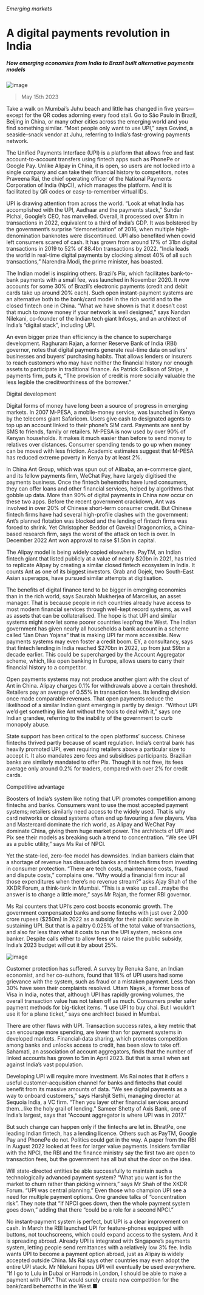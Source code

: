 ###### Emerging markets
# A digital payments revolution in India 
##### How emerging economies from India to Brazil built alternative payments models 
![image](images/20230520_SRD002.jpg) 
> May 15th 2023 
Take a walk on Mumbai’s Juhu beach and little has changed in five years—except for the QR codes adorning every food stall. Go to São Paulo in Brazil, Beijing in China, or many other cities across the emerging world and you find something similar. “Most people only want to use UPI,” says Govind, a seaside-snack vendor at Juhu, referring to India’s fast-growing payments network. 
The Unified Payments Interface (UPI) is a platform that allows free and fast account-to-account transfers using fintech apps such as PhonePe or Google Pay. Unlike Alipay in China, it is open, so users are not locked into a single company and can take their financial history to competitors, notes Praveena Rai, the chief operating officer of the National Payments Corporation of India (NpCI), which manages the platform. And it is facilitated by QR codes or easy-to-remember virtual IDs.
UPI is drawing attention from across the world. “Look at what India has accomplished with the UPI, Aadhaar and the payments stack,” Sundar Pichai, Google’s CEO, has marvelled. Overall, it processed over $1trn in transactions in 2022, equivalent to a third of India’s GDP. It was bolstered by the government’s surprise “demonetisation” of 2016, when multiple high-denomination banknotes were discontinued. UPI also benefited when covid left consumers scared of cash. It has grown from around 17% of 31bn digital transactions in 2019 to 52% of 88.4bn transactions by 2022. “India leads the world in real-time digital payments by clocking almost 40% of all such transactions,” Narendra Modi, the prime minister, has boasted.
The Indian model is inspiring others. Brazil’s Pix, which facilitates bank-to-bank payments with a small fee, was launched in November 2020. It now accounts for some 30% of Brazil’s electronic payments (credit and debit cards take up around 20% each). Such open instant-payment systems are an alternative both to the bank/card model in the rich world and to the closed fintech one in China. “What we have shown is that it doesn’t cost that much to move money if your network is well designed,” says Nandan Nilekani, co-founder of the Indian tech giant Infosys, and an architect of India’s “digital stack”, including UPI. 
An even bigger prize than efficiency is the chance to supercharge development. Raghuram Rajan, a former Reserve Bank of India (RBI) governor, notes that digital payments generate real-time data on sellers’ businesses and buyers’ purchasing habits. That allows lenders or insurers to reach customers who may have neither the financial history nor enough assets to participate in traditional finance. As Patrick Collison of Stripe, a payments firm, puts it, “The provision of credit is more socially valuable the less legible the creditworthiness of the borrower.” 
Digital development
Digital forms of money have long been a source of progress in emerging markets. In 2007 M-PESA, a mobile-money service, was launched in Kenya by the telecoms giant Safaricom. Users give cash to designated agents to top up an account linked to their phone’s SIM card. Payments are sent by SMS to friends, family or retailers. M-PESA is now used by over 90% of Kenyan households. It makes it much easier than before to send money to relatives over distances. Consumer spending tends to go up when money can be moved with less friction. Academic estimates suggest that M-PESA has reduced extreme poverty in Kenya by at least 2%. 
In China Ant Group, which was spun out of Alibaba, an e-commerce giant, and its fellow payments firm, WeChat Pay, have largely digitised the payments business. Once the fintech behemoths have lured consumers, they can offer loans and other financial services, helped by algorithms that gobble up data. More than 90% of digital payments in China now occur on these two apps. Before the recent government crackdown, Ant was involved in over 20% of Chinese short-term consumer credit. But Chinese fintech firms have had several high-profile clashes with the government: Ant’s planned flotation was blocked and the lending of fintech firms was forced to shrink. Yet Christopher Beddor of Gavekal Dragonomics, a China-based research firm, says the worst of the attack on tech is over. In December 2022 Ant won approval to raise $1.5bn in capital.
The Alipay model is being widely copied elsewhere. PayTM, an Indian fintech giant that listed publicly at a value of nearly $20bn in 2021, has tried to replicate Alipay by creating a similar closed fintech ecosystem in India. It counts Ant as one of its biggest investors. Grab and Gojek, two South-East Asian superapps, have pursued similar attempts at digitisation.
The benefits of digital finance tend to be bigger in emerging economies than in the rich world, says Saurabh Mukherjea of Marcellus, an asset manager. That is because people in rich countries already have access to most modern financial services through well-kept record systems, as well as assets that can be collateralised. The hope is that UPI and similar systems might now let some poorer countries leapfrog the West. The Indian government has given nearly all households a bank account in a scheme called “Jan Dhan Yojana” that is making UPI far more accessible. New payments systems may even foster a credit boom. EY, a consultancy, says that fintech lending in India reached $270bn in 2022, up from just $9bn a decade earlier. This could be supercharged by the Account Aggregator scheme, which, like open banking in Europe, allows users to carry their financial history to a competitor.
Open payments systems may not produce another giant with the clout of Ant in China. Alipay charges 0.1% for withdrawals above a certain threshold. Retailers pay an average of 0.55% in transaction fees. Its lending division once made comparable revenues. That open payments reduce the likelihood of a similar Indian giant emerging is partly by design. “Without UPI we’d get something like Ant without the tools to deal with it,” says one Indian grandee, referring to the inability of the government to curb monopoly abuse.
State support has been critical to the open platforms’ success. Chinese fintechs thrived partly because of scant regulation. India’s central bank has heavily promoted UPI, even requiring retailers above a particular size to accept it. It also mandates zero fees and subsidises participants. Brazilian banks are similarly mandated to offer Pix. Though it is not free, its fees average only around 0.2% for traders, compared with over 2% for credit cards.
Competitive advantage
Boosters of India’s system like noting that UPI promotes competition among fintechs and banks. Consumers want to use the most accepted payment systems; retailers similarly need access to the widely used. That is why card networks or closed systems often end up favouring a few players. Visa and Mastercard dominate the rich world, as Alipay and WeChat Pay dominate China, giving them huge market power. The architects of UPI and Pix see their models as breaking such a trend to concentration. “We see UPI as a public utility,” says Ms Rai of NPCI.
Yet the state-led, zero-fee model has downsides. Indian bankers claim that a shortage of revenue has dissuaded banks and fintech firms from investing in consumer protection. “There are tech costs, maintenance costs, fraud and dispute costs,” complains one. “Why would a financial firm incur all those expenditures when there’s no revenue stream?” asks Ajay Shah of the XKDR Forum, a think-tank in Mumbai. “This is a wake up call…maybe the answer is to charge a little more,” says Mr Rajan, the former RBI governor. 
Ms Rai counters that UPI’s zero cost boosts economic growth. The government compensated banks and some fintechs with just over 2,000 crore rupees ($250m) in 2022 as a subsidy for their public service in sustaining UPI. But that is a paltry 0.025% of the total value of transactions, and also far less than what it costs to run the UPI system, reckons one banker. Despite calls either to allow fees or to raise the public subsidy, India’s 2023 budget will cut it by about 25%. 
![image](images/20230520_SRC856.png) 

Customer protection has suffered. A survey by Renuka Sane, an Indian economist, and her co-authors, found that 18% of UPI users had some grievance with the system, such as fraud or a mistaken payment. Less than 30% have seen their complaints resolved. Uttam Nayak, a former boss of Visa in India, notes that, although UPI has rapidly growing volumes, the overall transaction value has not taken off as much. Consumers prefer safer payment methods for big-ticket items. “I use UPI to buy chai. But I wouldn’t use it for a plane ticket,” says one architect based in Mumbai.
There are other flaws with UPI. Transaction success rates, a key metric that can encourage more spending, are lower than for payment systems in developed markets. Financial-data sharing, which promotes competition among banks and unlocks access to credit, has been slow to take off. Sahamati, an association of account aggregators, finds that the number of linked accounts has grown to 5m in April 2023. But that is small when set against India’s vast population. 
Developing UPI will require more investment. Ms Rai notes that it offers a useful customer-acquisition channel for banks and fintechs that could benefit from its massive amounts of data. “We see digital payments as a way to onboard customers,” says Harshjit Sethi, managing director at Sequoia India, a VC firm. “Then you layer other financial services around them…like the holy grail of lending.” Sameer Shetty of Axis Bank, one of India’s largest, says that “Account aggregator is where UPI was in 2017.”
But such change can happen only if the fintechs are let in. BhratPe, one leading Indian fintech, has a lending licence. Others such as PayTM, Google Pay and PhonePe do not. Politics could get in the way. A paper from the RBI in August 2022 looked at fees for larger value payments. Insiders familiar with the NPCI, the RBI and the finance ministry say the first two are open to transaction fees, but the government has all but shut the door on the idea.

 Will state-directed entities be able successfully to maintain such a technologically advanced payment system? “What you want is for the market to churn rather than picking winners,” says Mr Shah of the XKDR Forum. “UPI was central planning.” Even those who champion UPI see a need for multiple payment options. One grandee talks of “concentration risk”. They note that “If NPCI goes down, then the whole payment system goes down,” adding that there “could be a role for a second NPCI.”
No instant-payment system is perfect, but UPI is a clear improvement on cash. In March the RBI launched UPI for feature-phones equipped with buttons, not touchscreens, which could expand access to the system. And it is spreading abroad. Already UPI is integrated with Singapore’s payments system, letting people send remittances with a relatively low 3% fee. India wants UPI to become a payment option abroad, just as Alipay is widely accepted outside China. Ms Rai says other countries may even adopt the entire UPI stack. Mr Nilekani hopes UPI will eventually be used everywhere. “If I go to Lulu in Dubai or Harrods in London, I should be able to make a payment with UPI.” That would surely create new competition for the bank/card behemoths in the West.■
